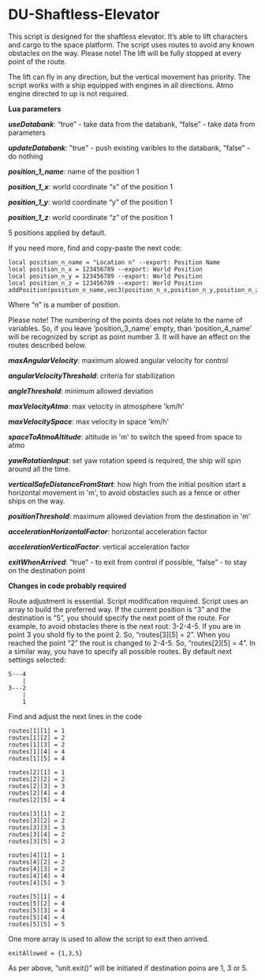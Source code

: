 # DU-Shaftless-Elevator

This script is designed for the shaftless elevator.
It’s able to lift characters and cargo to the space platform.
The script uses routes to avoid any known obstacles on the way.
Please note! The lift will be fully stopped at every point of the route.

The lift can fly in any direction, but the vertical movement has priority.
The script works with a ship equipped with engines in all directions.
Atmo engine directed to up is not required.


**Lua parameters**

***useDatabank***: “true” - take data from the databank, “false” - take data from parameters

***updateDatabank***:  "true" - push existing varibles to the databank, "false" - do nothing


***position_1_name***: name of the position 1

***position_1_x***: world coordinate  “x” of the position 1

***position_1_y***: world coordinate  “y” of the position 1

***position_1_z***: world coordinate  “z” of the position 1

5 positions applied by default.

If you need more, find and copy-paste the next code:

```
local position_n_name = "Location n" --export: Position Name
local position_n_x = 123456789 --export: World Position
local position_n_y = 123456789 --export: World Position
local position_n_z = 123456789 --export: World Position
addPosition(position_n_name,vec3(position_n_x,position_n_y,position_n_z))
```
Where “n” is a number of position.

Please note!
The numbering of the points does not relate to the name of variables.
So, if you leave  ‘position_3_name’ empty, than ‘position_4_name’ will be recognized by script as point number 3. It will have an effect on the routes described below.

***maxAngularVelocity***: maximum alowed angular velocity for control

***angularVelocityThreshold***: criteria for stabilization

***angleThreshold***: minimum allowed deviation

***maxVelocityAtmo***: max velocity in atmosphere 'km/h'

***maxVelocitySpace***: max velocity in space 'km/h'

***spaceToAtmoAltitude***:  altitude in 'm' to switch the speed from space to atmo

***yawRotationInput***: set yaw rotation speed is required, the ship will spin around all the time.

***verticalSafeDistanceFromStart***: how high from the initial position start a horizontal movement in 'm', to avoid obstacles such as a fence or other ships on the way.

***positionThreshold***: maximum allowed deviation from the destination in 'm'

***accelerationHorizontalFactor***: horizontal acceleration factor

***accelerationVerticalFactor***: vertical acceleration factor

***exitWhenArrived***:   “true” -  to exit from control if possible,  “false” -  to stay on the destination point


**Changes in code probably required**

Route adjustment is essential. Script modification required.
Script uses an array to build the preferred way.
If the current position is “3” and the destination is “5”, you should specify the next point of the route.
For example, to avoid obstacles there is the next rout: 3-2-4-5.
If you are in point 3 you shold fly to the point 2.
So, “routes[3][5] = 2”.
When you reached the point “2” the rout is changed to 2-4-5.
So, “routes[2][5] = 4”.
In a similar way, you have to specify all possible routes.
By default next settings selected:
```
5---4
    |
3---2
    |
    1
```
Find and adjust the next lines in the code
```
routes[1][1] = 1
routes[1][2] = 2
routes[1][3] = 2
routes[1][4] = 4
routes[1][5] = 4

routes[2][1] = 1
routes[2][2] = 2
routes[2][3] = 3
routes[2][4] = 4
routes[2][5] = 4

routes[3][1] = 2
routes[3][2] = 2
routes[3][3] = 3
routes[3][4] = 2
routes[3][5] = 2

routes[4][1] = 1
routes[4][2] = 2
routes[4][3] = 2
routes[4][4] = 4
routes[4][5] = 5

routes[5][1] = 4
routes[5][2] = 4
routes[5][3] = 4
routes[5][4] = 4
routes[5][5] = 5
```

One more array is used to allow the script to exit then arrived.
```
exitAllowed = {1,3,5}
```
As per above, “unit.exit()” will be initiated if destination poins are 1, 3 or 5.
